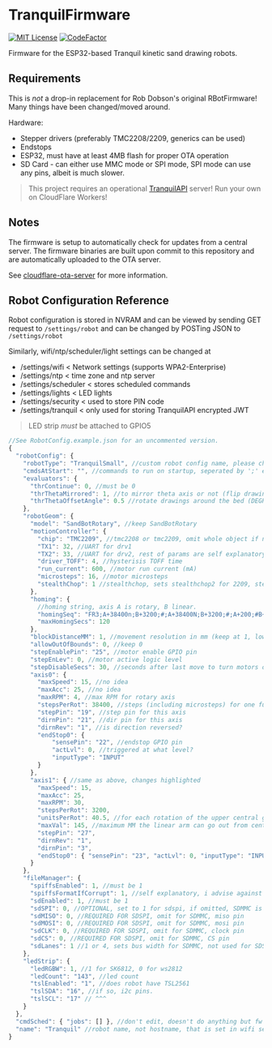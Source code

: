 # TranquilFirmware

[![MIT License](https://img.shields.io/badge/License-MIT-yellow.svg)](https://opensource.org/licenses/)
[![CodeFactor](https://www.codefactor.io/repository/github/acvigue/tranquilfirmware/badge)](https://www.codefactor.io/repository/github/acvigue/tranquilfirmware)

Firmware for the ESP32-based Tranquil kinetic sand drawing robots.

## Requirements

This is *not* a drop-in replacement for Rob Dobson's original RBotFirmware! Many things have been changed/moved around.

Hardware:
- Stepper drivers (preferably TMC2208/2209, generics can be used)
- Endstops
- ESP32, must have at least 4MB flash for proper OTA operation
- SD Card - can either use MMC mode or SPI mode, SPI mode can use any pins, albeit is much slower.

> This project requires an operational [TranquilAPI](https://github.com/acvigue/TranquilAPI) server! Run your own on CloudFlare Workers!

## Notes

The firmware is setup to automatically check for updates from a central server. The firmware binaries are built upon commit to this repository and are automatically uploaded to the OTA server.

See [cloudflare-ota-server](https://github.com/acvigue/cloudflare-ota-server) for more information. 

## Robot Configuration Reference

Robot configuration is stored in NVRAM and can be viewed by sending GET request to `/settings/robot` and can be changed by POSTing JSON to `/settings/robot`

Similarly, wifi/ntp/scheduler/light settings can be changed at

- /settings/wifi < Network settings (supports WPA2-Enterprise)
- /settings/ntp < time zone and ntp server
- /settings/scheduler < stores scheduled commands
- /settings/lights < LED lights
- /settings/security < used to store PIN code
- /settings/tranquil < only used for storing TranquilAPI encrypted JWT

> LED strip _must_ be attached to GPIO5

```js
//See RobotConfig.example.json for an uncommented version.
{
  "robotConfig": {
    "robotType": "TranquilSmall", //custom robot config name, please change if building your own and submitting PR.
    "cmdsAtStart": "", //commands to run on startup, seperated by ';' ex. "G28" to home.
    "evaluators": {
      "thrContinue": 0, //must be 0
      "thrThetaMirrored": 1, //to mirror theta axis or not (flip drawings)
      "thrThetaOffsetAngle": 0.5 //rotate drawings around the bed (DEGREES)
    },
    "robotGeom": {
      "model": "SandBotRotary", //keep SandBotRotary
      "motionController": {
        "chip": "TMC2209", //tmc2208 or tmc2209, omit whole object if not using Trinamics, if you are, rest of params are required.
        "TX1": 32, //UART for drv1
        "TX2": 33, //UART for drv2, rest of params are self explanatory.
        "driver_TOFF": 4, //hysterisis TOFF time
        "run_current": 600, //motor run current (mA)
        "microsteps": 16, //motor microsteps
        "stealthChop": 1 //stealthchop, sets stealthchop2 for 2209, stealthchop1 for 2208,2130
      },
      "homing": {
        //homing string, axis A is rotary, B linear.
        "homingSeq": "FR3;A+38400n;B+3200;#;A+38400N;B+3200;#;A+200;#B+400;#;B+30000n;#;B-30000N;#;B-340;#;A=h;B=h;$",
        "maxHomingSecs": 120
      },
      "blockDistanceMM": 1, //movement resolution in mm (keep at 1, lower stalls bot)
      "allowOutOfBounds": 0, //keep 0
      "stepEnablePin": "25", //motor enable GPIO pin
      "stepEnLev": 0, //motor active logic level
      "stepDisableSecs": 30, //seconds after last move to turn motors off
      "axis0": {
        "maxSpeed": 15, //no idea
        "maxAcc": 25, //no idea
        "maxRPM": 4, //max RPM for rotary axis
        "stepsPerRot": 38400, //steps (including microsteps) for one full rotation of the primary rotary axis
        "stepPin": "19", //step pin for this axis
        "dirnPin": "21", //dir pin for this axis
        "dirnRev": "1", //is direction reversed?
        "endStop0": {
            "sensePin": "22", //endstop GPIO pin
            "actLvl": 0, //triggered at what level?
            "inputType": "INPUT"
        }
      },
      "axis1": { //same as above, changes highlighted
        "maxSpeed": 15,
        "maxAcc": 25,
        "maxRPM": 30,
        "stepsPerRot": 3200,
        "unitsPerRot": 40.5, //for each rotation of the upper central gear, how much does the linear arm move in MM
        "maxVal": 145, //maximum MM the linear arm can go out from center
        "stepPin": "27",
        "dirnRev": "1",
        "dirnPin": "3",
        "endStop0": { "sensePin": "23", "actLvl": 0, "inputType": "INPUT" }
      }
    },
    "fileManager": {
      "spiffsEnabled": 1, //must be 1
      "spiffsFormatIfCorrupt": 1, //self explanatory, i advise against it.
      "sdEnabled": 1, //must be 1
      "sdSPI": 0, //OPTIONAL, set to 1 for sdspi, if omitted, SDMMC is used.
      "sdMISO": 0, //REQUIRED FOR SDSPI, omit for SDMMC, miso pin
      "sdMOSI": 0, //REQUIRED FOR SDSPI, omit for SDMMC, mosi pin
      "sdCLK": 0, //REQUIRED FOR SDSPI, omit for SDMMC, clock pin
      "sdCS": 0, //REQUIRED FOR SDSPI, omit for SDMMC, CS pin
      "sdLanes": 1 //1 or 4, sets bus width for SDMMC, not used for SDSPI
    },
    "ledStrip": {
      "ledRGBW": 1, //1 for SK6812, 0 for ws2812
      "ledCount": "143", //led count
      "tslEnabled": "1", //does robot have TSL2561
      "tslSDA": "16", //if so, i2c pins.
      "tslSCL": "17" // ^^^
    }
  },
  "cmdSched": { "jobs": [] }, //don't edit, doesn't do anything but fw still relies on it being here
  "name": "Tranquil" //robot name, not hostname, that is set in wifi settings.
}
```
